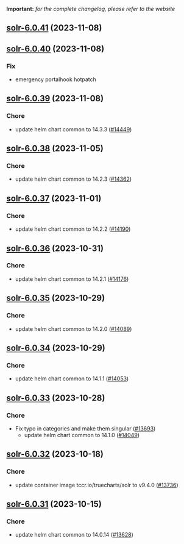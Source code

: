 **Important:**
*for the complete changelog, please refer to the website*




## [solr-6.0.41](https://github.com/truecharts/charts/compare/solr-6.0.40...solr-6.0.41) (2023-11-08)




## [solr-6.0.40](https://github.com/truecharts/charts/compare/solr-6.0.39...solr-6.0.40) (2023-11-08)

### Fix

- emergency portalhook hotpatch
  
  


## [solr-6.0.39](https://github.com/truecharts/charts/compare/solr-6.0.38...solr-6.0.39) (2023-11-08)

### Chore

- update helm chart common to 14.3.3 ([#14449](https://github.com/truecharts/charts/issues/14449))
  
  


## [solr-6.0.38](https://github.com/truecharts/charts/compare/solr-6.0.37...solr-6.0.38) (2023-11-05)

### Chore

- update helm chart common to 14.2.3 ([#14362](https://github.com/truecharts/charts/issues/14362))
  
  


## [solr-6.0.37](https://github.com/truecharts/charts/compare/solr-6.0.36...solr-6.0.37) (2023-11-01)

### Chore

- update helm chart common to 14.2.2 ([#14190](https://github.com/truecharts/charts/issues/14190))
  
  


## [solr-6.0.36](https://github.com/truecharts/charts/compare/solr-6.0.35...solr-6.0.36) (2023-10-31)

### Chore

- update helm chart common to 14.2.1 ([#14176](https://github.com/truecharts/charts/issues/14176))
  
  


## [solr-6.0.35](https://github.com/truecharts/charts/compare/solr-6.0.34...solr-6.0.35) (2023-10-29)

### Chore

- update helm chart common to 14.2.0 ([#14089](https://github.com/truecharts/charts/issues/14089))
  
  


## [solr-6.0.34](https://github.com/truecharts/charts/compare/solr-6.0.33...solr-6.0.34) (2023-10-29)

### Chore

- update helm chart common to 14.1.1 ([#14053](https://github.com/truecharts/charts/issues/14053))
  
  


## [solr-6.0.33](https://github.com/truecharts/charts/compare/solr-6.0.32...solr-6.0.33) (2023-10-28)

### Chore

- Fix typo in categories and make them singular ([#13693](https://github.com/truecharts/charts/issues/13693))
  - update helm chart common to 14.1.0 ([#14049](https://github.com/truecharts/charts/issues/14049))
  
  


## [solr-6.0.32](https://github.com/truecharts/charts/compare/solr-6.0.31...solr-6.0.32) (2023-10-18)

### Chore

- update container image tccr.io/truecharts/solr to v9.4.0 ([#13736](https://github.com/truecharts/charts/issues/13736))
  
  


## [solr-6.0.31](https://github.com/truecharts/charts/compare/solr-6.0.30...solr-6.0.31) (2023-10-15)

### Chore

- update helm chart common to 14.0.14 ([#13628](https://github.com/truecharts/charts/issues/13628))
  
